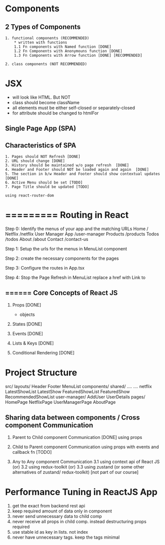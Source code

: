 

Components
=======
  2 Types of Components 
  ---------------
    1. functional components (RECOMMENDED)
        * written with functions 
        1.1 Fn components with Named function [DONE]
        1.2 Fn Components with Anonymouns function [DONE]
        1.3 Fn Components with Arrow function [DONE] [RECOMMENDED]

    2. class components (NOT RECOMMENDED)

JSX
====
  * will look like HTML. But NOT
  * class should become className 
  * all elements must be either self-closed or separately-closed 
  * for attribute should be changed to htmlFor


Single Page App (SPA)
-----
  Characteristics of SPA 
  -----------------------
    1. Pages should NOT Refresh [DONE]
    2. URL should change [DONE]
    3. History should be maintained w/o page refresh  [DONE]
    4. Header and Footer should NOT be loaded again and again  [DONE]
    5. The section in b/w Header and Footer should show contextual updates [DONE]
    6. Active Menu should be set [TODO]
    7. Page Title should be updated [TODO]

    using react-router-dom 


=========
Routing in React
===========
  Step 0: Identify the menus of your app and the matching URLs
    Home                    /
    Netflix                 /netflix
    User Manager App        /user-manager
    Products                /products
    Todos                   /todos
    About                   /about
    Contact                 /contact-us

  Step 1: Setup the urls for the menus in MenuList component

  Step 2: create the necessary components for the pages

  Step 3: Configure the routes in App.tsx 

  Step 4: Stop the Page Refresh in MenuList 
    replace a href with Link to 
    

======
Core Concepts of React JS 
----
  1. Props [DONE]
      * objects 
      
  2. States [DONE]
  3. Events [DONE]
  4. Lists & Keys [DONE]
  5. Conditional Rendering [DONE]




Project Structure
====
  src/
    layouts/
      Header
      Footer
      MenuList
    components/
      shared/
        ....
        ....
      netflix 
        LatestShowList
        LatestShow 
        FeaturedShowList
        FeaturedShow
        RecommendedShowList
      user-manager/
        AddUser
        UserDetails 
    pages/
      HomePage 
      NetflixPage 
      UserManagerPage 
      AboutPage 

  


Sharing data between components / Cross component Communication
----
  1. Parent to Child component Communication [DONE]
      using props 

  2. Child to Parent component Communication
      using props with events and callback fn [TODO]

  3. Any to Any component Communication
      3.1 using context api of React JS (or) 
      3.2 using redux-toolkit (or) 
      3.3 using zustand (or some other alternatives of zustand/  redux-toolkit) [not part of our course]



Performance Tuning in ReactJS App
====
  1. get the exact from backend rest api 
  2. keep required amount of data only in component 
  3. never send unnecessary data to child comp 
  4. never receive all props in child comp. instead destructuring props required 
  5. use stable id as key in lists. not index 
  6. never have unnecessary tags. keep the tags minimal


